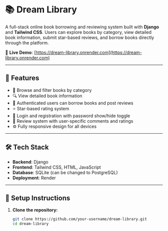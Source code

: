 # 📚 Dream Library

A full-stack online book borrowing and reviewing system built with **Django** and **Tailwind CSS**. Users can explore books by category, view detailed book information, submit star-based reviews, and borrow books directly through the platform.

🔗 **Live Demo**: [https://dream-library.onrender.com](https://dream-library.onrender.com)

---

## 🚀 Features

- 📖 Browse and filter books by category  
- 🔍 View detailed book information  
- 📝 Authenticated users can borrow books and post reviews  
- ⭐ Star-based rating system  
- 🔐 Login and registration with password show/hide toggle  
- 💬 Review system with user-specific comments and ratings  
- ⚙️ Fully responsive design for all devices  

---

## 🛠️ Tech Stack

- **Backend**: Django  
- **Frontend**: Tailwind CSS, HTML, JavaScript  
- **Database**: SQLite (can be changed to PostgreSQL)  
- **Deployment**: Render  

---

## 🔧 Setup Instructions

1. **Clone the repository:**

   ```bash
   git clone https://github.com/your-username/dream-library.git
   cd dream-library
